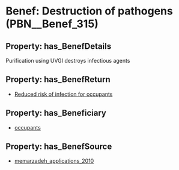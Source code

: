 # Benef: __Destruction of pathogens__ (PBN__Benef_315)

## Property: has_BenefDetails

Purification using UVGI destroys infectious agents

## Property: has_BenefReturn

* [Reduced risk of infection for occupants](../BenefReturn/PBN__BenefReturn_333)

## Property: has_Beneficiary

* [occupants](../Stakeholder/PBN__Stakeholder_92)

## Property: has_BenefSource

* [memarzadeh_applications_2010](../Article/PBN__Article_61)

